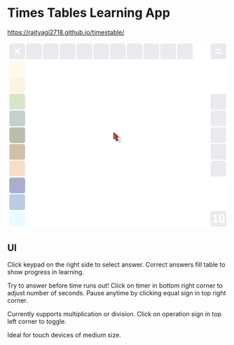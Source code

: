 # Times Tables Learning App
https://rajtyagi2718.github.io/timestable/

![alt text](https://github.com/rajtyagi2718/timestable/blob/master/demo/demo0.gif)

## UI
Click keypad on the right side to select answer. Correct answers fill table to show progress in learning.

Try to answer before time runs out! Click on timer in bottom right corner to adjust number of seconds. Pause anytime by clicking equal sign in top right corner. 

Currently supports multiplication or division. Click on operation sign in top left corner to toggle.

Ideal for touch devices of medium size.
